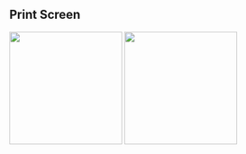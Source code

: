 ## Print Screen
<div>
<img src="https://i.ibb.co/m9DV0tk/nubank2.jpg" width="200"/>
<img src="https://i.ibb.co/vYwpGvM/nubank1.jpg" width="200"/>
<div>
  
  
